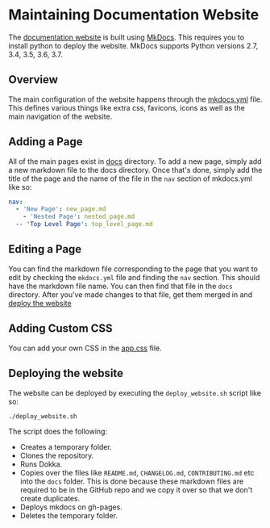 # Maintaining Documentation Website

The [documentation website](https://slackhq.github.io/keeper/) is built using [MkDocs](https://squidfunk.github.io/mkdocs-material/). This requires you to install python to deploy the website. MkDocs supports Python versions 2.7, 3.4, 3.5, 3.6, 3.7.

## Overview

The main configuration of the website happens through the [mkdocs.yml](https://github.com/slackhq/keeper/blob/master/mkdocs.yml) file. This defines various things like extra css, favicons, icons as well as the main navigation of the website.

## Adding a Page

All of the main pages exist in [docs](https://github.com/slackhq/keeper/tree/master/docs) directory. To add a new page, simply add a new markdown file to the docs directory. Once that's done, simply add the title of the page and the name of the file in the `nav` section of mkdocs.yml like so:
```yml
nav:
  - 'New Page': new_page.md
    - 'Nested Page': nested_page.md
  -- 'Top Level Page': top_level_page.md
```

## Editing a Page

You can find the markdown file corresponding to the page that you want to edit by checking the `mkdocs.yml` file and finding the `nav` section. This should have the markdown file name.
You can then find that file in the `docs` directory. After you've made changes to that file, get them merged in and [deploy the website](#deploying-the-website)

## Adding Custom CSS

You can add your own CSS in the [app.css](https://github.com/slackhq/keeper/blob/master/docs/css/app.css) file.

## Deploying the website

The website can be deployed by executing the `deploy_website.sh` script like so:
```bash
./deploy_website.sh
```
The script does the following:
 * Creates a temporary folder.
 * Clones the repository.
 * Runs Dokka.
 * Copies over the files like `README.md`, `CHANGELOG.md`, `CONTRIBUTING.md` etc into the `docs` folder. This is done because these markdown files are required to be in the GitHub repo and we copy it over so that we don't create duplicates.
 * Deploys mkdocs on gh-pages.
 * Deletes the temporary folder.
